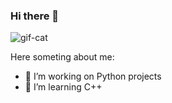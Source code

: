 ### Hi there 👋
![gif-cat](https://github.com/Dev001Luis/Dev001Luis/assets/123957719/d8b65de9-95f9-4461-8114-9f2c30b2d93f)

Here someting about me:

- 🔭 I’m working on Python projects
- 🌱 I’m learning C++
